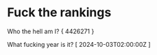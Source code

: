 # Fuck the rankings

Who the hell am I?
{ 4426271 }

What fucking year is it?
[ 2024-10-03T02:00:00Z ]
